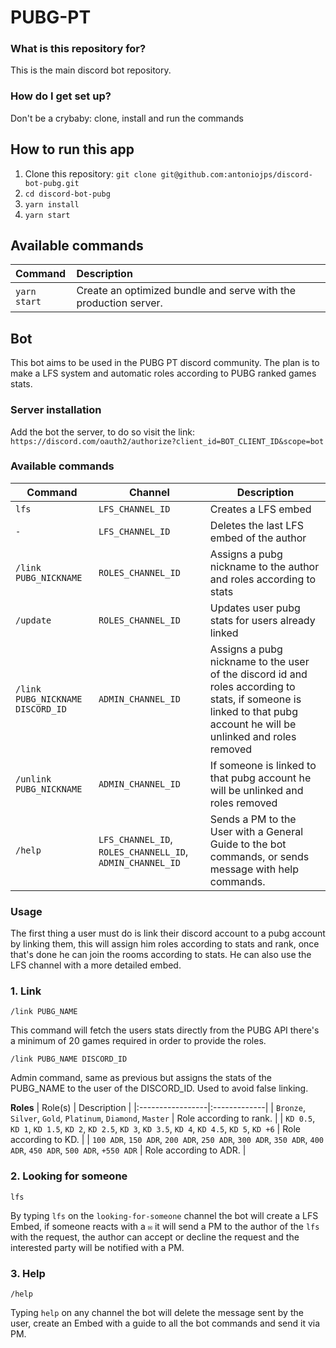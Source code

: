 # PUBG-PT

### What is this repository for?

This is the main discord bot repository.

### How do I get set up?

Don't be a crybaby: clone, install and run the commands

## How to run this app

1. Clone this repository: `git clone git@github.com:antoniojps/discord-bot-pubg.git`
2. `cd discord-bot-pubg`
3. `yarn install`
4. `yarn start`

## Available commands

| Command      | Description                                                      |
| :----------- | :--------------------------------------------------------------- |
| `yarn start` | Create an optimized bundle and serve with the production server. |

## Bot

This bot aims to be used in the PUBG PT discord community. The plan is to make a LFS system and automatic roles according to PUBG ranked games stats.

### Server installation

Add the bot the server, to do so visit the link: `https://discord.com/oauth2/authorize?client_id=BOT_CLIENT_ID&scope=bot`

### Available commands

| Command                          | Channel            | Description                                                                                                                                                         |
|----------------------------------|--------------------|---------------------------------------------------------------------------------------------------------------------------------------------------------------------|
| `lfs`                            | `LFS_CHANNEL_ID`   | Creates a LFS embed                                                                                                                                                 |
| `-`                              | `LFS_CHANNEL_ID`   | Deletes the last LFS embed of the author                                                                                                                            |
| `/link PUBG_NICKNAME`            | `ROLES_CHANNEL_ID` | Assigns a pubg nickname to the author and roles according to stats                                                                                                  |
| `/update`                        | `ROLES_CHANNEL_ID` | Updates user pubg stats for users already linked                                                                                                                    |
| `/link PUBG_NICKNAME DISCORD_ID` | `ADMIN_CHANNEL_ID` | Assigns a pubg nickname to the user of the discord id and roles according to stats, if someone is linked to that pubg account he will be unlinked and roles removed |
| `/unlink PUBG_NICKNAME`          | `ADMIN_CHANNEL_ID` | If someone is linked to that pubg account he will be unlinked and roles removed                                                                                     |
| `/help`                          | `LFS_CHANNEL_ID`, `ROLES_CHANNELL_ID`, `ADMIN_CHANNEL_ID`      | Sends a PM to the User with a General Guide to the bot commands, or sends message with help commands.                       |

### Usage

The first thing a user must do is link their discord account to a pubg account by linking them, this will assign him roles according to stats and rank, once that's done he can join the rooms according to stats. He can also use the LFS channel with a more detailed embed.

### 1. Link

`/link PUBG_NAME`

This command will fetch the users stats directly from the PUBG API there's a minimum of 20 games required in order to provide the roles.

`/link PUBG_NAME DISCORD_ID`

Admin command, same as previous but assigns the stats of the PUBG_NAME to the user of the DISCORD_ID. Used to avoid false linking.

**Roles**
| Role(s) | Description |
|:-----------------|:-------------|
| `Bronze`, `Silver`, `Gold`, `Platinum`, `Diamond`, `Master` | Role according to rank. |
| `KD 0.5`, `KD 1`, `KD 1.5`, `KD 2`, `KD 2.5`, `KD 3`, `KD 3.5`, `KD 4`, `KD 4.5`, `KD 5`, `KD +6` | Role according to KD. |
| `100 ADR`, `150 ADR`, `200 ADR`, `250 ADR`, `300 ADR`, `350 ADR`, `400 ADR`, `450 ADR`, `500 ADR`, `+550 ADR` | Role according to ADR. |

### 2. Looking for someone

`lfs`

By typing `lfs` on the `looking-for-someone` channel the bot will create a LFS Embed, if someone reacts with a `✉️` it will send a PM to the author of the `lfs` with the request, the author can accept or decline the request and the interested party will be notified with a PM.

### 3. Help

`/help`

Typing `help` on any channel the bot will delete the message sent by the user, create an Embed with a guide to all the bot commands and send it via PM.

